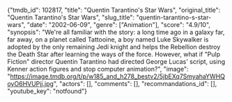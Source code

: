 {"tmdb_id": 102817, "title": "Quentin Tarantino's Star Wars", "original_title": "Quentin Tarantino's Star Wars", "slug_title": "quentin-tarantino-s-star-wars", "date": "2002-06-09", "genre": ["Animation"], "score": "4.9/10", "synopsis": "We're all familiar with the story: a long time ago in a galaxy far, far away, on a planet called Tattooine, a boy named Luke Skywalker is adopted by the only remaining Jedi knight and helps the Rebellion destroy the Death Star after learning the ways of the force. However, what if \"Pulp Fiction\" director Quentin Tarantino had directed George Lucas' script, using Kenner action figures and stop computer animation?", "image": "https://image.tmdb.org/t/p/w185_and_h278_bestv2/5jbEXq7SmyahaYWHQoyO6HVUPjj.jpg", "actors": [], "comments": [], "recommandations_id": [], "youtube_key": "notfound"}